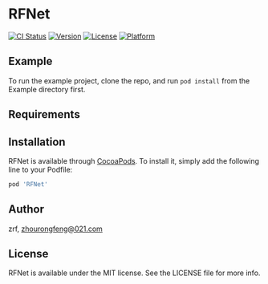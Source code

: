 # RFNet

[![CI Status](https://img.shields.io/travis/zrf/RFNet.svg?style=flat)](https://travis-ci.org/zrf/RFNet)
[![Version](https://img.shields.io/cocoapods/v/RFNet.svg?style=flat)](https://cocoapods.org/pods/RFNet)
[![License](https://img.shields.io/cocoapods/l/RFNet.svg?style=flat)](https://cocoapods.org/pods/RFNet)
[![Platform](https://img.shields.io/cocoapods/p/RFNet.svg?style=flat)](https://cocoapods.org/pods/RFNet)

## Example

To run the example project, clone the repo, and run `pod install` from the Example directory first.

## Requirements

## Installation

RFNet is available through [CocoaPods](https://cocoapods.org). To install
it, simply add the following line to your Podfile:

```ruby
pod 'RFNet'
```

## Author

zrf, zhourongfeng@021.com

## License

RFNet is available under the MIT license. See the LICENSE file for more info.
